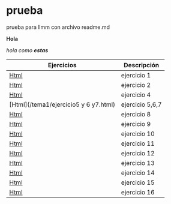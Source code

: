 # prueba
prueba para llmm con archivo readme.md

**Hola**

_hola como **estas**_


Ejercicios|Descripción
-----------|---------
[Html](/tema1/ejercicio1.html)|ejercicio 1
[Html](/tema1/ejercicio2.html)|ejercicio 2
[Html](/tema1/ejercicio4.html)|ejercicio 4
[Html](/tema1/ejercicio5 y 6 y7.html)|ejercicio 5,6,7
[Html](/tema1/misitio)|ejercicio 8
[Html](/tema1/ejercicio9.html)|ejercicio 9
[Html](/tema1/ejercicio10.html)|ejercicio 10 
[Html](/tema1/ejercicio11.html)|ejercicio 11
[Html](/tema1/ejercicio12.html)|ejercicio 12
[Html](/tema1/ejercicio13.html)|ejercicio 13 
[Html](/tema1/ejercicio14.html)|ejercicio 14
[Html](/tema1/ejercicio15.html)|ejercicio 15
[Html](/tema1/ejercicio16.html)|ejercicio 16
